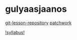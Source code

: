 # gulyaasjaanos
[git-lesson-repository](https://github.com/gulyaasjaanos/git-lesson-repository)
[patchwork](https://github.com/gulyaasjaanos/patchwork)

[!syllabus!](https://github.com/green-fox-academy/teaching-materials/tree/master/syllabus/foundation)
